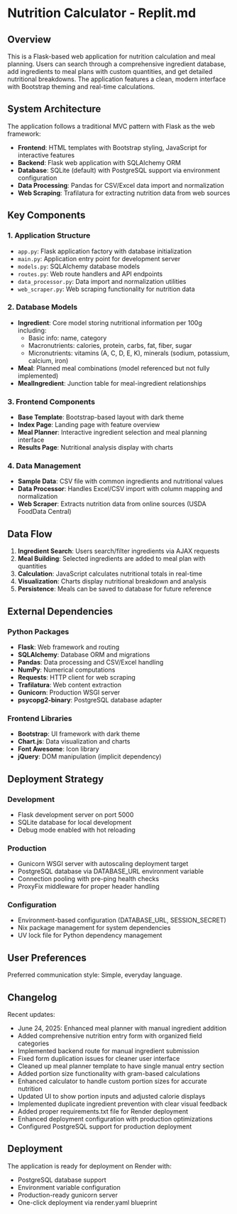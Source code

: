 # Nutrition Calculator - Replit.md

## Overview

This is a Flask-based web application for nutrition calculation and meal planning. Users can search through a comprehensive ingredient database, add ingredients to meal plans with custom quantities, and get detailed nutritional breakdowns. The application features a clean, modern interface with Bootstrap theming and real-time calculations.

## System Architecture

The application follows a traditional MVC pattern with Flask as the web framework:

- **Frontend**: HTML templates with Bootstrap styling, JavaScript for interactive features
- **Backend**: Flask web application with SQLAlchemy ORM
- **Database**: SQLite (default) with PostgreSQL support via environment configuration
- **Data Processing**: Pandas for CSV/Excel data import and normalization
- **Web Scraping**: Trafilatura for extracting nutrition data from web sources

## Key Components

### 1. Application Structure
- `app.py`: Flask application factory with database initialization
- `main.py`: Application entry point for development server
- `models.py`: SQLAlchemy database models
- `routes.py`: Web route handlers and API endpoints
- `data_processor.py`: Data import and normalization utilities
- `web_scraper.py`: Web scraping functionality for nutrition data

### 2. Database Models
- **Ingredient**: Core model storing nutritional information per 100g including:
  - Basic info: name, category
  - Macronutrients: calories, protein, carbs, fat, fiber, sugar
  - Micronutrients: vitamins (A, C, D, E, K), minerals (sodium, potassium, calcium, iron)
- **Meal**: Planned meal combinations (model referenced but not fully implemented)
- **MealIngredient**: Junction table for meal-ingredient relationships

### 3. Frontend Components
- **Base Template**: Bootstrap-based layout with dark theme
- **Index Page**: Landing page with feature overview
- **Meal Planner**: Interactive ingredient selection and meal planning interface
- **Results Page**: Nutritional analysis display with charts

### 4. Data Management
- **Sample Data**: CSV file with common ingredients and nutritional values
- **Data Processor**: Handles Excel/CSV import with column mapping and normalization
- **Web Scraper**: Extracts nutrition data from online sources (USDA FoodData Central)

## Data Flow

1. **Ingredient Search**: Users search/filter ingredients via AJAX requests
2. **Meal Building**: Selected ingredients are added to meal plan with quantities
3. **Calculation**: JavaScript calculates nutritional totals in real-time
4. **Visualization**: Charts display nutritional breakdown and analysis
5. **Persistence**: Meals can be saved to database for future reference

## External Dependencies

### Python Packages
- **Flask**: Web framework and routing
- **SQLAlchemy**: Database ORM and migrations
- **Pandas**: Data processing and CSV/Excel handling
- **NumPy**: Numerical computations
- **Requests**: HTTP client for web scraping
- **Trafilatura**: Web content extraction
- **Gunicorn**: Production WSGI server
- **psycopg2-binary**: PostgreSQL database adapter

### Frontend Libraries
- **Bootstrap**: UI framework with dark theme
- **Chart.js**: Data visualization and charts
- **Font Awesome**: Icon library
- **jQuery**: DOM manipulation (implicit dependency)

## Deployment Strategy

### Development
- Flask development server on port 5000
- SQLite database for local development
- Debug mode enabled with hot reloading

### Production
- Gunicorn WSGI server with autoscaling deployment target
- PostgreSQL database via DATABASE_URL environment variable
- Connection pooling with pre-ping health checks
- ProxyFix middleware for proper header handling

### Configuration
- Environment-based configuration (DATABASE_URL, SESSION_SECRET)
- Nix package management for system dependencies
- UV lock file for Python dependency management

## User Preferences

Preferred communication style: Simple, everyday language.

## Changelog

Recent updates:
- June 24, 2025: Enhanced meal planner with manual ingredient addition
- Added comprehensive nutrition entry form with organized field categories
- Implemented backend route for manual ingredient submission
- Fixed form duplication issues for cleaner user interface
- Cleaned up meal planner template to have single manual entry section
- Added portion size functionality with gram-based calculations
- Enhanced calculator to handle custom portion sizes for accurate nutrition
- Updated UI to show portion inputs and adjusted calorie displays
- Implemented duplicate ingredient prevention with clear visual feedback
- Added proper requirements.txt file for Render deployment
- Enhanced deployment configuration with production optimizations
- Configured PostgreSQL support for production deployment

## Deployment

The application is ready for deployment on Render with:
- PostgreSQL database support
- Environment variable configuration
- Production-ready gunicorn server
- One-click deployment via render.yaml blueprint
